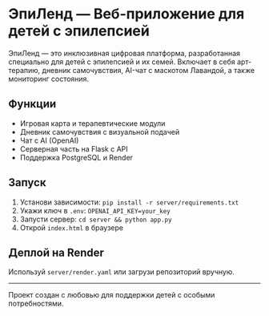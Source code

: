 # ЭпиЛенд — Веб-приложение для детей с эпилепсией

ЭпиЛенд — это инклюзивная цифровая платформа, разработанная специально для детей с эпилепсией и их семей. Включает в себя арт-терапию, дневник самочувствия, AI-чат с маскотом Лавандой, а также мониторинг состояния.

## Функции
- Игровая карта и терапевтические модули
- Дневник самочувствия с визуальной подачей
- Чат с AI (OpenAI)
- Серверная часть на Flask с API
- Поддержка PostgreSQL и Render

## Запуск
1. Установи зависимости: `pip install -r server/requirements.txt`
2. Укажи ключ в `.env`: `OPENAI_API_KEY=your_key`
3. Запусти сервер: `cd server && python app.py`
4. Открой `index.html` в браузере

## Деплой на Render
Используй `server/render.yaml` или загрузи репозиторий вручную.

---

Проект создан с любовью для поддержки детей с особыми потребностями.
